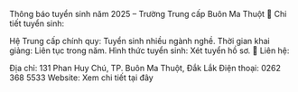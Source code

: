 Thông báo tuyển sinh năm 2025 – Trường Trung cấp Buôn Ma Thuột
📌 Chi tiết tuyển sinh:

Hệ Trung cấp chính quy: Tuyển sinh nhiều ngành nghề.
Thời gian khai giảng: Liên tục trong năm.
Hình thức tuyển sinh: Xét tuyển hồ sơ.
📍 Liên hệ:

Địa chỉ: 131 Phan Huy Chú, TP. Buôn Ma Thuột, Đắk Lắk
Điện thoại: 0262 368 5533
Website: Xem chi tiết tại đây






